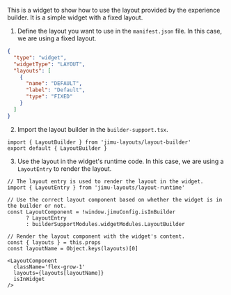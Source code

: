 This is a widget to show how to use the layout provided by the experience builder. It is a simple widget with a fixed layout.

1. Define the layout you want to use in the `manifest.json` file. In this case, we are using a fixed layout.

```json
{
  "type": "widget",
  "widgetType": "LAYOUT",
  "layouts": [
    {
      "name": "DEFAULT",
      "label": "Default",
      "type": "FIXED"
    }
  ]
}
```

2. Import the layout builder in the `builder-support.tsx`.

```
import { LayoutBuilder } from 'jimu-layouts/layout-builder'
export default { LayoutBuilder }
```

3. Use the layout in the widget's runtime code. In this case, we are using a `LayoutEntry` to render the layout.

```tsx
// The layout entry is used to render the layout in the widget.
import { LayoutEntry } from 'jimu-layouts/layout-runtime'
```

```tsx
// Use the correct layout component based on whether the widget is in the builder or not.
const LayoutComponent = !window.jimuConfig.isInBuilder
      ? LayoutEntry
      : builderSupportModules.widgetModules.LayoutBuilder
```

```tsx
// Render the layout component with the widget's content.
const { layouts } = this.props
const layoutName = Object.keys(layouts)[0]

<LayoutComponent
  className='flex-grow-1'
  layouts={layouts[layoutName]}
  isInWidget
/>
```

